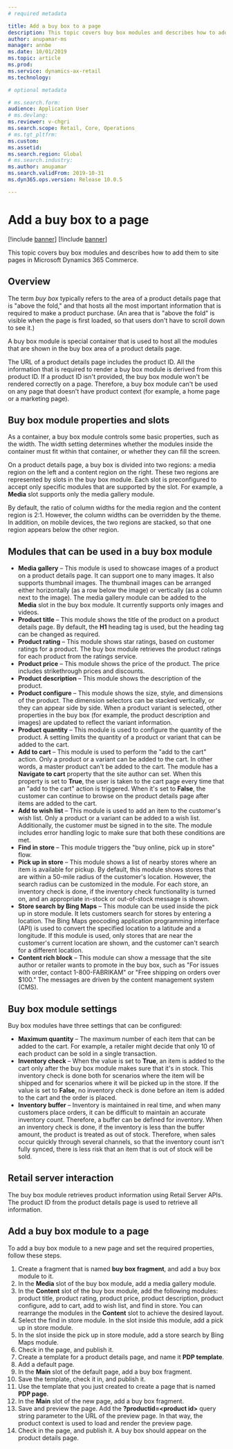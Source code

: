 ```yaml
---
# required metadata

title: Add a buy box to a page
description: This topic covers buy box modules and describes how to add them to site pages in Microsoft Dynamics 365 Commerce.
author: anupamar-ms
manager: annbe
ms.date: 10/01/2019
ms.topic: article
ms.prod: 
ms.service: dynamics-ax-retail
ms.technology: 

# optional metadata

# ms.search.form: 
audience: Application User
# ms.devlang: 
ms.reviewer: v-chgri
ms.search.scope: Retail, Core, Operations
# ms.tgt_pltfrm: 
ms.custom: 
ms.assetid: 
ms.search.region: Global
# ms.search.industry: 
ms.author: anupamar
ms.search.validFrom: 2019-10-31
ms.dyn365.ops.version: Release 10.0.5

---
```


# Add a buy box to a page

[!include [banner](../includes/preview-banner.md)]
[!include [banner](../includes/banner.md)]

This topic covers buy box modules and describes how to add them to site pages in Microsoft Dynamics 365 Commerce.

## Overview

The term *buy box* typically refers to the area of a product details page that is "above the fold," and that hosts all the most important information that is required to make a product purchase. (An area that is "above the fold" is visible when the page is first loaded, so that users don't have to scroll down to see it.)

A buy box module is special container that is used to host all the modules that are shown in the buy box area of a product details page.

The URL of a product details page includes the product ID. All the information that is required to render a buy box module is derived from this product ID. If a product ID isn't provided, the buy box module won't be rendered correctly on a page. Therefore, a buy box module can't be used on any page that doesn't have product context (for example, a home page or a marketing page).

## Buy box module properties and slots 

As a container, a buy box module controls some basic properties, such as the width. The width setting determines whether the modules inside the container must fit within that container, or whether they can fill the screen.

On a product details page, a buy box is divided into two regions: a media region on the left and a content region on the right. These two regions are represented by slots in the buy box module. Each slot is preconfigured to accept only specific modules that are supported by the slot. For example, a **Media** slot supports only the media gallery module.

By default, the ratio of column widths for the media region and the content region is 2:1. However, the column widths can be overridden by the theme. In addition, on mobile devices, the two regions are stacked, so that one region appears below the other region.

## Modules that can be used in a buy box module

- **Media gallery** – This module is used to showcase images of a product on a product details page. It can support one to many images. It also supports thumbnail images. The thumbnail images can be arranged either horizontally (as a row below the image) or vertically (as a column next to the image). The media gallery module can be added to the **Media** slot in the buy box module. It currently supports only images and videos.
- **Product title** – This module shows the title of the product on a product details page. By default, the **H1** heading tag is used, but the heading tag can be changed as required.
- **Product rating** – This module shows star ratings, based on customer ratings for a product. The buy box module retrieves the product ratings for each product from the ratings service.
- **Product price** – This module shows the price of the product. The price includes strikethrough prices and discounts.
- **Product description** – This module shows the description of the product.
- **Product configure** – This module shows the size, style, and dimensions of the product. The dimension selectors can be stacked vertically, or they can appear side by side. When a product variant is selected, other properties in the buy box (for example, the product description and images) are updated to reflect the variant information.
- **Product quantity** – This module is used to configure the quantity of the product. A setting limits the quantity of a product or variant that can be added to the cart.
- **Add to cart** – This module is used to perform the "add to the cart" action. Only a product or a variant can be added to the cart. In other words, a master product can't be added to the cart. The module has a **Navigate to cart** property that the site author can set. When this property is set to **True**, the user is taken to the cart page every time that an "add to the cart" action is triggered. When it's set to **False**, the customer can continue to browse on the product details page after items are added to the cart.
- **Add to wish list** – This module is used to add an item to the customer's wish list. Only a product or a variant can be added to a wish list. Additionally, the customer must be signed in to the site. The module includes error handling logic to make sure that both these conditions are met.
- **Find in store** – This module triggers the "buy online, pick up in store" flow.
- **Pick up in store** – This module shows a list of nearby stores where an item is available for pickup. By default, this module shows stores that are within a 50-mile radius of the customer's location. However, the search radius can be customized in the module. For each store, an inventory check is done, if the inventory check functionality is turned on, and an appropriate in-stock or out-of-stock message is shown.
- **Store search by Bing Maps** – This module can be used inside the pick up in store module. It lets customers search for stores by entering a location. The Bing Maps geocoding application programming interface (API) is used to convert the specified location to a latitude and a longitude. If this module is used, only stores that are near the customer's current location are shown, and the customer can't search for a different location.
- **Content rich block** – This module can show a message that the site author or retailer wants to promote in the buy box, such as "For issues with order, contact 1-800-FABRIKAM" or "Free shipping on orders over $100." The messages are driven by the content management system (CMS).

## Buy box module settings

Buy box modules have three settings that can be configured:

- **Maximum quantity** – The maximum number of each item that can be added to the cart. For example, a retailer might decide that only 10 of each product can be sold in a single transaction.
- **Inventory check** – When the value is set to **True**, an item is added to the cart only after the buy box module makes sure that it's in stock. This inventory check is done both for scenarios where the item will be shipped and for scenarios where it will be picked up in the store. If the value is set to **False**, no inventory check is done before an item is added to the cart and the order is placed.
- **Inventory buffer** – Inventory is maintained in real time, and when many customers place orders, it can be difficult to maintain an accurate inventory count. Therefore, a buffer can be defined for inventory. When an inventory check is done, if the inventory is less than the buffer amount, the product is treated as out of stock. Therefore, when sales occur quickly through several channels, so that the inventory count isn't fully synced, there is less risk that an item that is out of stock will be sold.

## Retail server interaction

The buy box module retrieves product information using Retail Server APIs. The product ID from the product details page is used to retrieve all information.

## Add a buy box module to a page

To add a buy box module to a new page and set the required properties, follow these steps.

1. Create a fragment that is named **buy box fragment**, and add a buy box module to it.
1. In the **Media** slot of the buy box module, add a media gallery module.
1. In the **Content** slot of the buy box module, add the following modules: product title, product rating, product price, product description, product configure, add to cart, add to wish list, and find in store. You can rearrange the modules in the **Content** slot to achieve the desired layout.
1. Select the find in store module. In the slot inside this module, add a pick up in store module.
1. In the slot inside the pick up in store module, add a store search by Bing Maps module.
1. Check in the page, and publish it.
1. Create a template for a product details page, and name it **PDP template**.
1. Add a default page.
1. In the **Main** slot of the default page, add a buy box fragment.
1. Save the template, check it in, and publish it.
1. Use the template that you just created to create a page that is named **PDP page**.
1. In the **Main** slot of the new page, add a buy box fragment.
1. Save and preview the page. Add the **?productid=&lt;product id&gt;** query string parameter to the URL of the preview page. In that way, the product context is used to load and render the preview page.
1. Check in the page, and publish it. A buy box should appear on the product details page.
